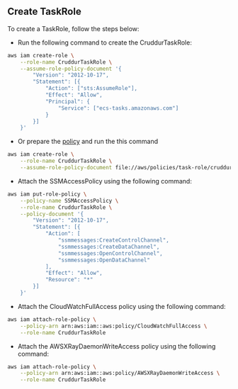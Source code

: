 ## Create TaskRole
To create a TaskRole, follow the steps below:

- Run the following command to create the CruddurTaskRole:
```sh
aws iam create-role \
    --role-name CruddurTaskRole \
    --assume-role-policy-document '{
        "Version": "2012-10-17",
        "Statement": [{
            "Action": ["sts:AssumeRole"],
            "Effect": "Allow",
            "Principal": {
                "Service": ["ecs-tasks.amazonaws.com"]
            }
        }]
    }'
```

- Or prepare the [policy](cruddur-task-role.json) and run the this command

```sh
aws iam create-role \
    --role-name CruddurTaskRole \
    --assume-role-policy-document file://aws/policies/task-role/cruddur-task-role.json
```

- Attach the SSMAccessPolicy using the following command:
```sh
aws iam put-role-policy \
    --policy-name SSMAccessPolicy \
    --role-name CruddurTaskRole \
    --policy-document '{
        "Version": "2012-10-17",
        "Statement": [{
            "Action": [
                "ssmmessages:CreateControlChannel",
                "ssmmessages:CreateDataChannel",
                "ssmmessages:OpenControlChannel",
                "ssmmessages:OpenDataChannel"
            ],
            "Effect": "Allow",
            "Resource": "*"
        }]
    }'

```

- Attach the CloudWatchFullAccess policy using the following command:
```sh
aws iam attach-role-policy \
    --policy-arn arn:aws:iam::aws:policy/CloudWatchFullAccess \
    --role-name CruddurTaskRole
```
- Attach the AWSXRayDaemonWriteAccess policy using the following command:
```sh
aws iam attach-role-policy \
    --policy-arn arn:aws:iam::aws:policy/AWSXRayDaemonWriteAccess \
    --role-name CruddurTaskRole
```




